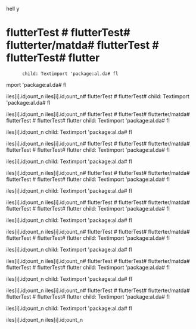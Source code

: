 hell y
# flutterTest # flutterTest# flutterter/matda# flutterTest # flutterTest# flutter
          child: Textimport 'package:al.da# fl
mport 'package:al.da# fl

iles[i].id;ount_n
iles[i].id;ount_n# flutterTest # flutterTest# 
          child: Textimport 'package:al.da# fl

iles[i].id;ount_n
iles[i].id;ount_n# flutterTest # flutterTest# flutterter/matda# flutterTest # flutterTest# flutter
          child: Textimport 'package:al.da# fl

iles[i].id;ount_n
          child: Textimport 'package:al.da# fl

iles[i].id;ount_n
iles[i].id;ount_n# flutterTest # flutterTest# flutterter/matda# flutterTest # flutterTest# flutter
          child: Textimport 'package:al.da# fl

iles[i].id;ount_n
          child: Textimport 'package:al.da# fl

iles[i].id;ount_n
iles[i].id;ount_n# flutterTest # flutterTest# flutterter/matda# flutterTest # flutterTest# flutter
          child: Textimport 'package:al.da# fl

iles[i].id;ount_n
          child: Textimport 'package:al.da# fl

iles[i].id;ount_n
iles[i].id;ount_n# flutterTest # flutterTest# flutterter/matda# flutterTest # flutterTest# flutter
          child: Textimport 'package:al.da# fl

iles[i].id;ount_n
          child: Textimport 'package:al.da# fl

iles[i].id;ount_n
iles[i].id;ount_n# flutterTest # flutterTest# flutterter/matda# flutterTest # flutterTest# flutter
          child: Textimport 'package:al.da# fl

iles[i].id;ount_n
          child: Textimport 'package:al.da# fl

iles[i].id;ount_n
iles[i].id;ount_n# flutterTest # flutterTest# flutterter/matda# flutterTest # flutterTest# flutter
          child: Textimport 'package:al.da# fl

iles[i].id;ount_n
          child: Textimport 'package:al.da# fl

iles[i].id;ount_n
iles[i].id;ount_n# flutterTest # flutterTest# flutterter/matda# flutterTest # flutterTest# flutter
          child: Textimport 'package:al.da# fl

iles[i].id;ount_n
          child: Textimport 'package:al.da# fl

iles[i].id;ount_n
iles[i].id;ount_n
